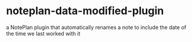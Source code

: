 # noteplan-data-modified-plugin
a NotePlan plugin that automatically renames a note to include the date of the time we last worked with it 
